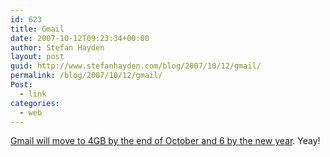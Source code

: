 ```yaml
---
id: 623
title: Gmail
date: 2007-10-12T09:23:34+00:00
author: Stefan Hayden
layout: post
guid: http://www.stefanhayden.com/blog/2007/10/12/gmail/
permalink: /blog/2007/10/12/gmail/
Post:
  - link
categories:
  - web
---
```

<a href="http://mashable.com/2007/10/12/gmail-42gb-free-storage-by-2038/">Gmail will move to 4GB by the end of October and 6 by the new year</a>. Yeay!